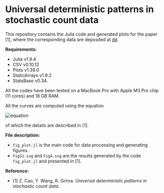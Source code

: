 # Universal deterministic patterns in stochastic count data

This repository contains the Julia code and generated plots for the paper [1], where the corresponding data are deposited at [dd](dd)

**Requirements:**

- Julia v1.9.4
- CSV v0.10.12
- Plots v1.39.0
- StaticArrays v1.9.2
- StatsBase v0.34.

All the codes have been tested on a MacBook Pro with Apple M3 Pro chip (11 cores) and 18 GB RAM.

All the curves are computed using the equation

![equation](https://latex.codecogs.com/svg.image?\langle&space;n\rangle=\frac{1}{2}\left(1-\text{FF}&plus;\sqrt{\frac{8k&plus;n_c(1-\text{FF})^2}{n_c}}\right))

of which the details are described in [1].

**File description:**

- `fig_plot.jl` is the main code for data processing and generating figures.
- `FigS1.svg` and `Fig4.svg` are the results generated by the code `fig_plot.jl` and presented in [1].

**Reference:**

- [1] Z. Cao, Y. Wang, R. Grima. *Universal deterministic patterns in stochastic count data*. 
